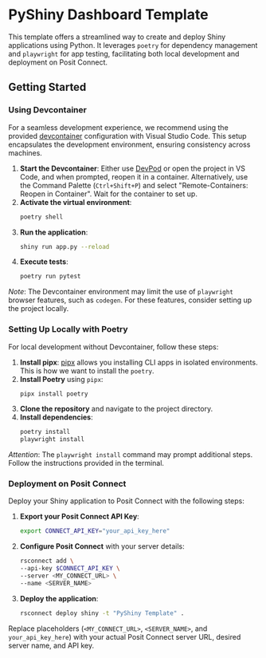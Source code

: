 # PyShiny Dashboard Template

This template offers a streamlined way to create and deploy Shiny applications using Python. It leverages `poetry` for dependency management and `playwright` for app testing, facilitating both local development and deployment on Posit Connect.

## Getting Started

### Using Devcontainer

For a seamless development experience, we recommend using the provided [devcontainer](https://code.visualstudio.com/docs/remote/containers) configuration with Visual Studio Code. This setup encapsulates the development environment, ensuring consistency across machines.

1. **Start the Devcontainer**: Either use [DevPod](https://devpod.sh/) or open the project in VS Code, and when prompted, reopen it in a container. Alternatively, use the Command Palette (`Ctrl+Shift+P`) and select "Remote-Containers: Reopen in Container". Wait for the container to set up.
2. **Activate the virtual environment**:
   ```sh
   poetry shell
   ```
3. **Run the application**:
   ```sh
   shiny run app.py --reload
   ```
4. **Execute tests**:
   ```sh
   poetry run pytest
   ```

*Note*: The Devcontainer environment may limit the use of `playwright` browser features, such as `codegen`. For these features, consider setting up the project locally.

### Setting Up Locally with Poetry

For local development without Devcontainer, follow these steps:

1. **Install pipx**: [pipx](https://github.com/pypa/pipx) allows you installing CLI apps in isolated environments. This is how we want to install the `poetry`.
1. **Install Poetry** using `pipx`:
   ```sh
   pipx install poetry
   ```
2. **Clone the repository** and navigate to the project directory.
3. **Install dependencies**:
   ```sh
   poetry install
   playwright install
   ```

*Attention*: The `playwright install` command may prompt additional steps. Follow the instructions provided in the terminal.

### Deployment on Posit Connect

Deploy your Shiny application to Posit Connect with the following steps:

1. **Export your Posit Connect API Key**:
   ```sh
   export CONNECT_API_KEY="your_api_key_here"
   ```
2. **Configure Posit Connect** with your server details:
   ```sh
   rsconnect add \
   --api-key $CONNECT_API_KEY \
   --server <MY_CONNECT_URL> \
   --name <SERVER_NAME>
   ```
3. **Deploy the application**:
   ```sh
   rsconnect deploy shiny -t "PyShiny Template" .
   ```

Replace placeholders (`<MY_CONNECT_URL>`, `<SERVER_NAME>`, and `your_api_key_here`) with your actual Posit Connect server URL, desired server name, and API key.
